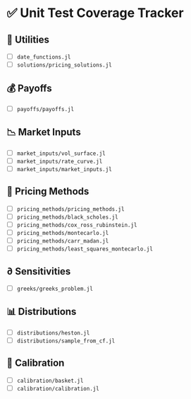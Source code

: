 # ✅ Unit Test Coverage Tracker

## 🧰 Utilities
- [ ] `date_functions.jl`
- [ ] `solutions/pricing_solutions.jl`

## 💰 Payoffs
- [ ] `payoffs/payoffs.jl`

## 📉 Market Inputs
- [ ] `market_inputs/vol_surface.jl`
- [ ] `market_inputs/rate_curve.jl`
- [ ] `market_inputs/market_inputs.jl`

## 🧠 Pricing Methods
- [ ] `pricing_methods/pricing_methods.jl`
- [ ] `pricing_methods/black_scholes.jl`
- [ ] `pricing_methods/cox_ross_rubinstein.jl`
- [ ] `pricing_methods/montecarlo.jl`
- [ ] `pricing_methods/carr_madan.jl`
- [ ] `pricing_methods/least_squares_montecarlo.jl`

## ∂ Sensitivities
- [ ] `greeks/greeks_problem.jl`

## 📊 Distributions
- [ ] `distributions/heston.jl`
- [ ] `distributions/sample_from_cf.jl`

## 🧮 Calibration
- [ ] `calibration/basket.jl`
- [ ] `calibration/calibration.jl`

